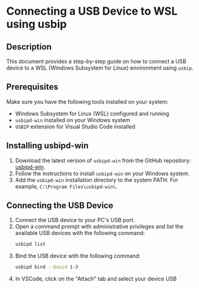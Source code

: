 # Connecting a USB Device to WSL using usbip

## Description

This document provides a step-by-step guide on how to connect a USB device to a WSL (Windows Subsystem for Linux) environment using `usbip`.

## Prerequisites

Make sure you have the following tools installed on your system:

- Windows Subsystem for Linux (WSL) configured and running
- `usbipd-win` installed on your Windows system
- `USBIP` extension for Visual Studio Code installed

## Installing usbipd-win

1. Download the latest version of `usbipd-win` from the GitHub repository: [usbipd-win](https://github.com/dorssel/usbipd-win).
2. Follow the instructions to install `usbipd-win` on your Windows system.
3. Add the `usbipd-win` installation directory to the system PATH. For example, `C:\Program Files\usbipd-win\`.

## Connecting the USB Device

1. Connect the USB device to your PC's USB port.
2. Open a command prompt with administrative privileges and list the available USB devices with the following command:
   ```sh
   usbipd list
3. Bind the USB device with the following command:
    ```sh
    usbipd bind --busid 1-3
4. In VSCode, click on the "Attach" tab and select your device USB
